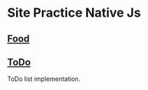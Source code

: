 # Site Practice Native Js

## [Food](https://charleswein.github.io/javascript_practice/Food/)

## [ToDo](https://charleswein.github.io/javascript_practice/todo/)
ToDo list implementation.


